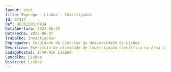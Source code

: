 ```yaml
--- 
layout: post
title: Emprego - Lisboa - Investigador
Id: 97417
Ref: OE202205/0934
DataAbertura: 2022-05-25
DataFecho: 2022-06-07
Trabalho: Investigador
Empregador: Faculdade de Ciências da Universidade de Lisboa
Descricao: Exercício de atividade de investigação científica na área científica de de Astronomia e Astrofísica, em regime de contrato de trabalho em funções públicas a termo resolutivo certo, pelo prazo de três anos, no âmbito do Concurso Estímulo ao Emprego Científico Institucional   2º Edição.
CodigoPostal: 1749-016 LISBOA
Concelho: Lisboa
Distrito: Lisboa
--- 
```


